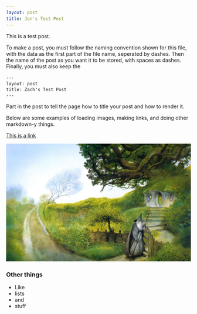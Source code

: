 ```yaml
---
layout: post
title: Jon's Test Post
---
```


This is a test post.

To make a post, you must follow the naming convention shown for this file,
with the data as the first part of the file name, seperated by dashes. Then
the name of the post as you want it to be stored, with spaces as dashes.
Finally, you must also keep the

```python3
---
layout: post
title: Zach's Test Post
---
```

Part in the post to tell the page how to title your post and how to render it.

Below are some examples of loading images, making links, and doing other
markdown-y things.

[This is a link](http://thisismetis.com)

![Image test](/images/AlanLeeShireGandalf.JPG)

### Other things

* Like
* lists
* and
* stuff
